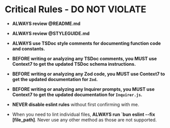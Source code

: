 # Critical Rules - DO NOT VIOLATE

- **ALWAYS review @README.md**

- **ALWAYS review @STYLEGUIDE.md**

- **ALWAYS use TSDoc style comments for documenting function code and constants.**

- **BEFORE writing or analyzing any TSDoc comments, you MUST use Context7 to get the updated TSDoc schema instructions.**

- **BEFORE writing or analyzing any Zod code, you MUST use Context7 to get the updated documentation for `Zod`.**

- **BEFORE writing or analyzing any Inquirer prompts, you MUST use Context7 to get the updated documentation for `Inquirer.js`.**

- **NEVER disable eslint rules** without first confirming with me.

- When you need to lint individual files, **ALWAYS run `bun eslint --fix [file_path]**. Never use any other method as those are not supported. 